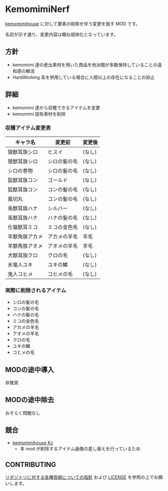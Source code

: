 # KemomimiNerf

[kemomimihouse](https://steamcommunity.com/sharedfiles/filedetails/?id=2075974335) に対して要素の削除を伴う変更を施す MOD です。

名前が示す通り、変更内容は概ね弱体化となっています。

## 方針

- kemomimi 達の産出素材を用いた商品を他派閥が多数保持していることの違和感の解消
- HardWorking 系を併用している場合に人間以上の存在になることの抑止

## 詳細

- kemomimi 達から収穫できるアイテムを変更
- kemomimi 固有素材を削除

### 収穫アイテム変更表

| キャラ名       | 変更前       | 変更後 |
| -------------- | ------------ | ------ |
| 狼獣耳族シロ   | ヒスイ       | (なし) |
| 狼獣耳族シロ   | シロの髪の毛 | (なし) |
| シロの巻物     | シロの髪の毛 | (なし) |
| 狐獣耳族コン   | ゴールド     | (なし) |
| 狐獣耳族コン   | コンの髪の毛 | (なし) |
| 風切丸         | コンの髪の毛 | (なし) |
| 兎獣耳族ハナ   | シルバー     | (なし) |
| 兎獣耳族ハナ   | ハナの髪の毛 | (なし) |
| 化猫獣耳ミコ   | ミコの金色毛 | (なし) |
| 羊獣角族アカメ | アカメの羊毛 | 羊毛   |
| 羊獣角族アオメ | アオメの羊毛 | 羊毛   |
| 犬獣耳族クロ   | クロの毛     | (なし) |
| 氷竜人ユキ     | ユキの鱗     | (なし) |
| 鬼人コヒメ     | コヒメの毛   | (なし) |

### 実際に削除されるアイテム

- シロの髪の毛
- コンの髪の毛
- ハナの髪の毛
- ミコの金色毛
- アカメの羊毛
- アオメの羊毛
- クロの毛
- ユキの鱗
- コヒメの毛

## MODの途中導入

非推奨

## MODの途中除去

おそらく問題なし

## 競合

- [kemomimihouse Kz](https://steamcommunity.com/sharedfiles/filedetails/?id=2211305406)
  - 本 mod が削除するアイテム画像の差し替えを行っているため

## CONTRIBUTING

[リポジトリに対する各種貢献についての指針](https://github.com/piet-rian/.github/blob/main/CONTRIBUTING.md) および
[LICENSE](LICENSE) を参照の上でお願いします。
